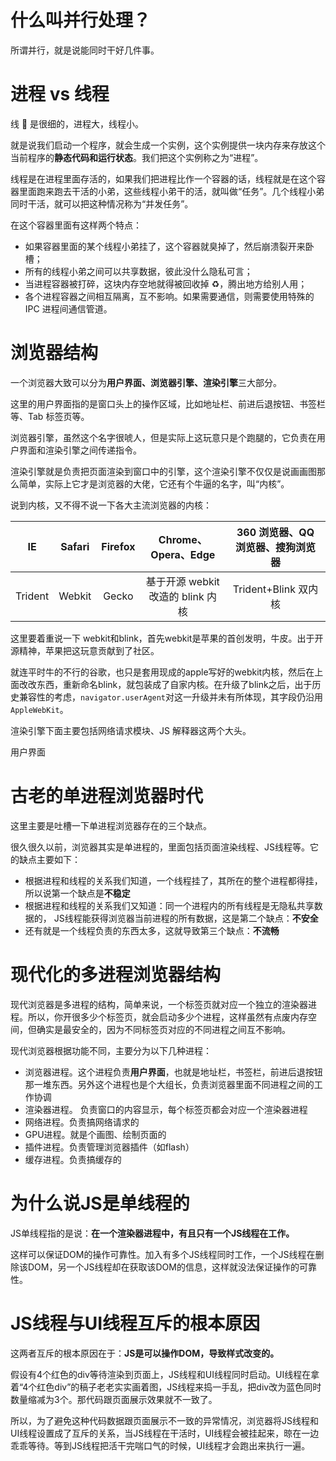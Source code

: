 # 什么叫并行处理？

所谓并行，就是说能同时干好几件事。

# 进程 vs 线程

线 🧵 是很细的，进程大，线程小。

就是说我们启动一个程序，就会生成一个实例，这个实例提供一块内存来存放这个当前程序的**静态代码和运行状态**。我们把这个实例称之为“进程”。

线程是在进程里面存活的，如果我们把进程比作一个容器的话，线程就是在这个容器里面跑来跑去干活的小弟，这些线程小弟干的活，就叫做“任务”。几个线程小弟同时干活，就可以把这种情况称为“并发任务”。

在这个容器里面有这样两个特点：

- 如果容器里面的某个线程小弟挂了，这个容器就臭掉了，然后崩溃裂开来卧槽；
- 所有的线程小弟之间可以共享数据，彼此没什么隐私可言；
- 当进程容器被打碎，这块内存空地就得被回收掉 ♻️，腾出地方给别人用；
- 各个进程容器之间相互隔离，互不影响。如果需要通信，则需要使用特殊的 IPC 进程间通信管道。

# 浏览器结构

一个浏览器大致可以分为**用户界面、浏览器引擎、渲染引擎**三大部分。

这里的用户界面指的是窗口头上的操作区域，比如地址栏、前进后退按钮、书签栏等、Tab 标签页等。

浏览器引擎，虽然这个名字很唬人，但是实际上这玩意只是个跑腿的，它负责在用户界面和渲染引擎之间传递指令。

渲染引擎就是负责把页面渲染到窗口中的引擎，这个渲染引擎不仅仅是说画画图那么简单，实际上它才是浏览器的大佬，它还有个牛逼的名字，叫“内核”。

说到内核，又不得不说一下各大主流浏览器的内核：

|   IE    | Safari | Firefox |        Chrome、Opera、Edge        | 360 浏览器、QQ 浏览器、搜狗浏览器 |
| :-----: | :----: | :-----: | :-------------------------------: | :-------------------------------: |
| Trident | Webkit |  Gecko  | 基于开源 webkit 改造的 blink 内核 |       Trident+Blink 双内核        |

这里要着重说一下 webkit和blink，首先webkit是苹果的首创发明，牛皮。出于开源精神，苹果把这玩意贡献到了社区。

就连平时牛的不行的谷歌，也只是套用现成的apple写好的webkit内核，然后在上面改改东西，重新命名blink，就包装成了自家内核。在升级了blink之后，出于历史兼容性的考虑，`navigator.userAgent`对这一升级并未有所体现，其字段仍沿用`AppleWebKit`。

渲染引擎下面主要包括网络请求模块、JS 解释器这两个大头。

用户界面

# 古老的单进程浏览器时代

这里主要是吐槽一下单进程浏览器存在的三个缺点。

很久很久以前，浏览器其实是单进程的，里面包括页面渲染线程、JS线程等。它的缺点主要如下：

- 根据进程和线程的关系我们知道，一个线程挂了，其所在的整个进程都得挂，所以说第一个缺点是**不稳定**
- 根据进程和线程的关系我们又知道：同一个进程内的所有线程是无隐私共享数据的， JS线程能获得浏览器当前进程的所有数据，这是第二个缺点：**不安全**
- 还有就是一个线程负责的东西太多，这就导致第三个缺点：**不流畅**

# 现代化的多进程浏览器结构

现代浏览器是多进程的结构，简单来说，一个标签页就对应一个独立的渲染器进程。所以，你开很多少个标签页，就会启动多少个进程，这样虽然有点废内存空间，但确实是最安全的，因为不同标签页对应的不同进程之间互不影响。

现代浏览器根据功能不同，主要分为以下几种进程：

- 浏览器进程。这个进程负责**用户界面**，也就是地址栏，书签栏，前进后退按钮那一堆东西。另外这个进程也是个大组长，负责浏览器里面不同进程之间的工作协调
- 渲染器进程。 负责窗口的内容显示，每个标签页都会对应一个渲染器进程
- 网络进程。负责搞网络请求的
- GPU进程。就是个画图、绘制页面的
- 插件进程。负责管理浏览器插件（如flash）
- 缓存进程。负责搞缓存的

# 为什么说JS是单线程的

JS单线程指的是说：**在一个渲染器进程中，有且只有一个JS线程在工作。**

这样可以保证DOM的操作可靠性。加入有多个JS线程同时工作，一个JS线程在删除该DOM，另一个JS线程却在获取该DOM的信息，这样就没法保证操作的可靠性。

# JS线程与UI线程互斥的根本原因

这两者互斥的根本原因在于：**JS是可以操作DOM，导致样式改变的。**

假设有4个红色的div等待渲染到页面上，JS线程和UI线程同时启动。UI线程在拿着“4个红色div”的稿子老老实实画着图，JS线程来捣一手乱，把div改为蓝色同时数量缩减为3个。那代码跟页面展示效果就不一致了。

所以，为了避免这种代码数据跟页面展示不一致的异常情况，浏览器将JS线程和UI线程设置成了互斥的关系，当JS线程在干活时，UI线程会被挂起来，晾在一边乖乖等待。等到JS线程把活干完喘口气的时候，UI线程才会跑出来执行一遍。